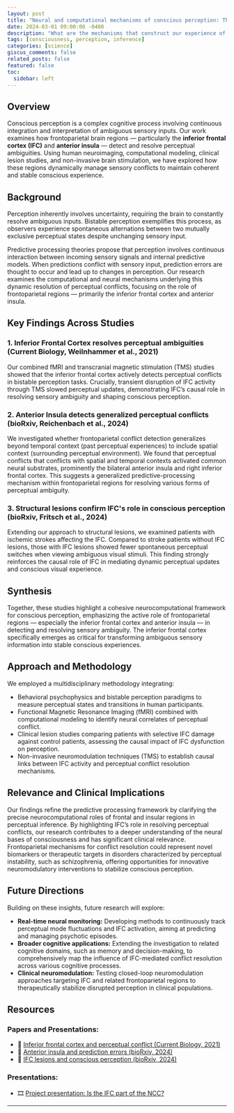 ```yaml
---
layout: post
title: "Neural and computational mechanisms of conscious perception: The role of frontoparietal networks in resolving sensory ambiguity"
date: 2024-03-01 09:00:00 -0400
description: "What are the mechanisms that construct our experience of reality, and how do they fail in psychosis?"
tags: [consciousness, perception, inference]
categories: [science]
giscus_comments: false
related_posts: false
featured: false
toc:
  sidebar: left
---
```


## Overview

Conscious perception is a complex cognitive process involving continuous integration and interpretation of ambiguous sensory inputs. Our work examines how frontoparietal brain regions — particularly the **inferior frontal cortex (IFC)** and **anterior insula** — detect and resolve perceptual ambiguities. Using human neuroimaging, computational modeling, clinical lesion studies, and non-invasive brain stimulation, we have explored how these regions dynamically manage sensory conflicts to maintain coherent and stable conscious experience.

## Background

Perception inherently involves uncertainty, requiring the brain to constantly resolve ambiguous inputs. Bistable perception exemplifies this process, as observers experience spontaneous alternations between two mutually exclusive perceptual states despite unchanging sensory input. 

Predictive processing theories propose that perception involves continuous interaction between incoming sensory signals and internal predictive models. When predictions conflict with sensory input, prediction errors are thought to occur and lead up to changes in perception. Our research examines the computational and neural mechanisms underlying this dynamic resolution of perceptual conflicts, focusing on the role of frontoparietal regions — primarily the inferior frontal cortex and anterior insula.

## Key Findings Across Studies

### 1. Inferior Frontal Cortex resolves perceptual ambiguities (Current Biology, Weilnhammer et al., 2021)

Our combined fMRI and transcranial magnetic stimulation (TMS) studies showed that the inferior frontal cortex actively detects perceptual conflicts in bistable perception tasks. Crucially, transient disruption of IFC activity through TMS slowed perceptual updates, demonstrating IFC’s causal role in resolving sensory ambiguity and shaping conscious perception.

### 2. Anterior Insula detects generalized perceptual conflicts (bioRxiv, Reichenbach et al., 2024)

We investigated whether frontoparietal conflict detection generalizes beyond temporal context (past perceptual experiences) to include spatial context (surrounding perceptual environment). We found that perceptual conflicts that conflicts with spatial and temporal contexts activated common neural substrates, prominently the bilateral anterior insula and right inferior frontal cortex. This suggests a generalized predictive-processing mechanism within frontoparietal regions for resolving various forms of perceptual ambiguity.

### 3. Structural lesions confirm IFC's role in conscious perception (bioRxiv, Fritsch et al., 2024)

Extending our approach to structural lesions, we examined patients with ischemic strokes affecting the IFC. Compared to stroke patients without IFC lesions, those with IFC lesions showed fewer spontaneous perceptual switches when viewing ambiguous visual stimuli. This finding strongly reinforces the causal role of IFC in mediating dynamic perceptual updates and conscious visual experience.

## Synthesis

Together, these studies highlight a cohesive neurocomputational framework for conscious perception, emphasizing the active role of frontoparietal regions — especially the inferior frontal cortex and anterior insula — in detecting and resolving sensory ambiguity. The inferior frontal cortex specifically emerges as critical for transforming ambiguous sensory information into stable conscious experiences.

## Approach and Methodology

We employed a multidisciplinary methodology integrating:

- Behavioral psychophysics and bistable perception paradigms to measure perceptual states and transitions in human participants.
- Functional Magnetic Resonance Imaging (fMRI) combined with computational modeling to identify neural correlates of perceptual conflict.
- Clinical lesion studies comparing patients with selective IFC damage against control patients, assessing the causal impact of IFC dysfunction on perception.
- Non-invasive neuromodulation techniques (TMS) to establish causal links between IFC activity and perceptual conflict resolution mechanisms.

## Relevance and Clinical Implications

Our findings refine the predictive processing framework by clarifying the precise neurocomputational roles of frontal and insular regions in perceptual inference. By highlighting IFC’s role in resolving perceptual conflicts, our research contributes to a deeper understanding of the neural bases of consciousness and has significant clinical relevance. Frontoparietal mechanisms for conflict resolution could represent novel biomarkers or therapeutic targets in disorders characterized by perceptual instability, such as schizophrenia, offering opportunities for innovative neuromodulatory interventions to stabilize conscious perception.

## Future Directions

Building on these insights, future research will explore:

- **Real-time neural monitoring:** Developing methods to continuously track perceptual mode fluctuations and IFC activation, aiming at predicting and managing psychotic episodes.
- **Broader cognitive applications:** Extending the investigation to related cognitive domains, such as memory and decision-making, to comprehensively map the influence of IFC-mediated conflict resolution across various cognitive processes.
- **Clinical neuromodulation:** Testing closed-loop neuromodulation approaches targeting IFC and related frontoparietal regions to therapeutically stabilize disrupted perception in clinical populations.

## Resources

### Papers and Presentations:
- 📄 [Inferior frontal cortex and perceptual conflict (Current Biology, 2021)](https://doi.org/10.1016/j.cub.2021.04.043)
- 📄 [Anterior insula and prediction errors (bioRxiv, 2024)](https://doi.org/10.1101/2024.05.29.595872)
- 📄 [IFC lesions and conscious perception (bioRxiv, 2024)](https://doi.org/10.1101/2024.08.24.609496)

### Presentations:
- 🎞️ [Project presentation: Is the IFC part of the NCC?](https://veithweilnhammer.github.io/assets/reveal/CCN.html)

---
